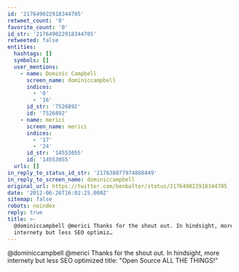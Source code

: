 ```yaml
---
id: '217649022918344705'
retweet_count: '0'
favorite_count: '0'
id_str: '217649022918344705'
retweeted: false
entities:
  hashtags: []
  symbols: []
  user_mentions:
    - name: Dominic Campbell
      screen_name: dominiccampbell
      indices:
        - '0'
        - '16'
      id_str: '7526892'
      id: '7526892'
    - name: merici
      screen_name: merici
      indices:
        - '17'
        - '24'
      id_str: '14553055'
      id: '14553055'
  urls: []
in_reply_to_status_id_str: '217638877974888449'
in_reply_to_screen_name: dominiccampbell
original_url: https://twitter.com/benbalter/status/217649022918344705
date: '2012-06-26T16:02:25.000Z'
sitemap: false
robots: noindex
reply: true
title: >-
  @dominiccampbell @merici Thanks for the shout out. In hindsight, more
  internety but less SEO optimiz…
---
```


@dominiccampbell @merici Thanks for the shout out. In hindsight, more internety but less SEO optimized title: "Open Source ALL THE THINGS!"